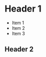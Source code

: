 <h1>Header 1</h1>
<ul>
  <li>Item 1</li>
  <li>Item 2</li>
  <li>Item 3</li>
</ul>
<h2>Header 2</h2>